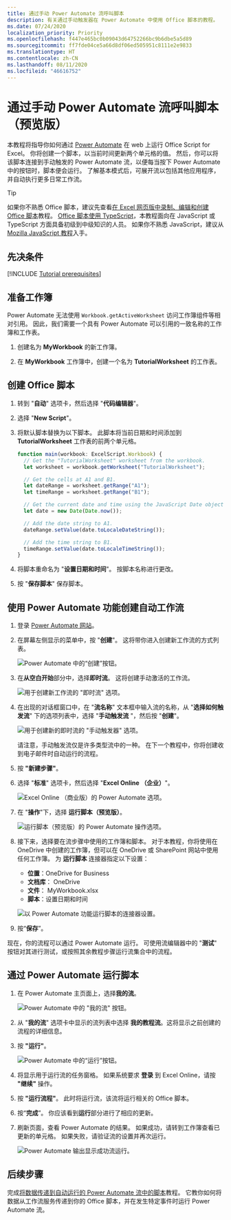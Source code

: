 ```yaml
---
title: 通过手动 Power Automate 流呼叫脚本
description: 有关通过手动触发器在 Power Automate 中使用 Office 脚本的教程。
ms.date: 07/24/2020
localization_priority: Priority
ms.openlocfilehash: f447e465bc0b09043d64752266bc9b6dbe5a5d89
ms.sourcegitcommit: ff7fde04ce5a66d8df06ed505951c8111e2e9833
ms.translationtype: HT
ms.contentlocale: zh-CN
ms.lasthandoff: 08/11/2020
ms.locfileid: "46616752"
---
```

# <a name="call-scripts-from-a-manual-power-automate-flow-preview"></a>通过手动 Power Automate 流呼叫脚本（预览版）

本教程将指导你如何通过 [Power Automate](https://flow.microsoft.com) 在 web 上运行 Office Script for Excel。 你将创建一个脚本，以当前时间更新两个单元格的值。 然后，你可以将该脚本连接到手动触发的 Power Automate 流，以便每当按下 Power Automate 中的按钮时，脚本便会运行。 了解基本模式后，可展开流以包括其他应用程序，并自动执行更多日常工作流。

> [!TIP]
> 如果你不熟悉 Office 脚本，建议先查看[在 Excel 网页版中录制、编辑和创建 Office 脚本](excel-tutorial.md)教程。 [Office 脚本使用 TypeScript](../overview/code-editor-environment.md)，本教程面向在 JavaScript 或 TypeScript 方面具备初级到中级知识的人员。 如果你不熟悉 JavaScript，建议从 [Mozilla JavaScript 教程](https://developer.mozilla.org/docs/Web/JavaScript/Guide/Introduction)入手。

## <a name="prerequisites"></a>先决条件

[!INCLUDE [Tutorial prerequisites](../includes/power-automate-tutorial-prerequisites.md)]

## <a name="prepare-the-workbook"></a>准备工作簿

Power Automate 无法使用 `Workbook.getActiveWorksheet` 访问工作簿组件等相对引用。 因此，我们需要一个具有 Power Automate 可以引用的一致名称的工作簿和工作表。

1. 创建名为 **MyWorkbook** 的新工作簿。

2. 在 **MyWorkbook** 工作簿中，创建一个名为 **TutorialWorksheet** 的工作表。

## <a name="create-an-office-script"></a>创建 Office 脚本

1. 转到 "**自动**" 选项卡，然后选择 "**代码编辑器**"。

2. 选择 "**New Script**"。

3. 将默认脚本替换为以下脚本。 此脚本将当前日期和时间添加到 **TutorialWorksheet** 工作表的前两个单元格。

    ```TypeScript
    function main(workbook: ExcelScript.Workbook) {
      // Get the "TutorialWorksheet" worksheet from the workbook.
      let worksheet = workbook.getWorksheet("TutorialWorksheet");

      // Get the cells at A1 and B1.
      let dateRange = worksheet.getRange("A1");
      let timeRange = worksheet.getRange("B1");

      // Get the current date and time using the JavaScript Date object.
      let date = new Date(Date.now());

      // Add the date string to A1.
      dateRange.setValue(date.toLocaleDateString());

      // Add the time string to B1.
      timeRange.setValue(date.toLocaleTimeString());
    }
    ```

4. 将脚本重命名为 "**设置日期和时间**"。 按脚本名称进行更改。

5. 按 "**保存脚本**" 保存脚本。

## <a name="create-an-automated-workflow-with-power-automate"></a>使用 Power Automate 功能创建自动工作流

1. 登录 [Power Automate 网站](https://flow.microsoft.com)。

2. 在屏幕左侧显示的菜单中，按 "**创建**"。 这将带你进入创建新工作流的方式列表。

    ![Power Automate 中的“创建”按钮。](../images/power-automate-tutorial-1.png)

3. 在**从空白开始**部分中，选择**即时流**。 这将创建手动激活的工作流。

    ![用于创建新工作流的 "即时流" 选项。](../images/power-automate-tutorial-2.png)

4. 在出现的对话框窗口中，在 "**流名称**" 文本框中输入流的名称，从 "**选择如何触发流**" 下的选项列表中，选择 "**手动触发流** "，然后按 "**创建**"。

    ![用于创建新的即时流的 "手动触发器" 选项。](../images/power-automate-tutorial-3.png)

    请注意，手动触发流仅是许多类型流中的一种。 在下一个教程中，你将创建收到电子邮件时自动运行的流程。

5. 按 **"新建步骤"**。

6. 选择 "**标准**" 选项卡，然后选择 "**Excel Online （企业）**"。

    ![Excel Online （商业版）的 Power Automate 选项。](../images/power-automate-tutorial-4.png)

7. 在 "**操作**"下，选择 **运行脚本（预览版）**。

    ![运行脚本（预览版）的 Power Automate 操作选项。](../images/power-automate-tutorial-5.png)

8. 接下来，选择要在流步骤中使用的工作簿和脚本。 对于本教程，你将使用在 OneDrive 中创建的工作簿，但可以在 OneDrive 或 SharePoint 网站中使用任何工作簿。 为 **运行脚本** 连接器指定以下设置：

    - **位置**：OneDrive for Business
    - **文档库**： OneDrive
    - **文件**： MyWorkbook.xlsx
    - **脚本**：设置日期和时间

    ![以 Power Automate 功能运行脚本的连接器设置。](../images/power-automate-tutorial-6.png)

9. 按“**保存**”。

现在，你的流程可以通过 Power Automate 运行。 可使用流编辑器中的 "**测试**" 按钮对其进行测试，或按照其余教程步骤运行流集合中的流程。

## <a name="run-the-script-through-power-automate"></a>通过 Power Automate 运行脚本

1. 在 Power Automate 主页面上，选择**我的流**。

    ![Power Automate 中的 "我的流" 按钮。](../images/power-automate-tutorial-7.png)

2. 从 "**我的流**" 选项卡中显示的流列表中选择 **我的教程流**。这将显示之前创建的流程的详细信息。

3. 按 **"运行"**。

    ![Power Automate 中的“运行”按钮。](../images/power-automate-tutorial-8.png)

4. 将显示用于运行流的任务窗格。 如果系统要求 **登录** 到 Excel Online，请按 **"继续"** 操作。

5. 按 **"运行流程"**。 此时将运行流，该流将运行相关的 Office 脚本。

6. 按“**完成**”。 你应该看到**运行**部分进行了相应的更新。

7. 刷新页面，查看 Power Automate 的结果。 如果成功，请转到工作簿查看已更新的单元格。 如果失败，请验证流的设置并再次运行。

    ![Power Automate 输出显示成功流运行。](../images/power-automate-tutorial-9.png)

## <a name="next-steps"></a>后续步骤

完成[将数据传递到自动运行的 Power Automate 流中的脚本](excel-power-automate-trigger.md)教程。 它教你如何将数据从工作流服务传递到你的 Office 脚本，并在发生特定事件时运行 Power Automate 流。
